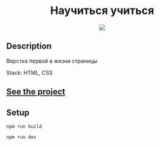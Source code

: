<h1 align="center">Научиться учиться</h1>
<p align="center">
  <img src="https://img.shields.io/badge/made%20by-opv1-blue.svg">
</p>

## Description

Верстка первой в жизни страницы

Stack: HTML, CSS

## [See the project](https://opv1.github.io/learn-yp/)

## Setup

```
npm run build
```

```
npm run dev
```
